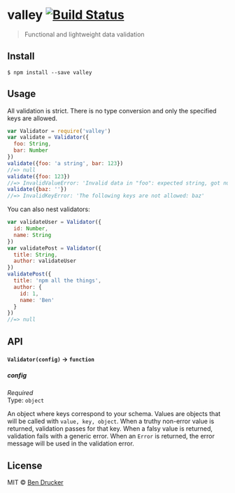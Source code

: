 # valley [![Build Status](https://travis-ci.org/bendrucker/valley.svg?branch=master)](https://travis-ci.org/bendrucker/valley)

> Functional and lightweight data validation


## Install

```
$ npm install --save valley
```


## Usage

All validation is strict. There is no type conversion and only the specified keys are allowed.

```js
var Validator = require('valley')
var validate = Validator({
  foo: String,
  bar: Number
})
validate({foo: 'a string', bar: 123})
//=> null
validate({foo: 123})
//=> InvalidValueError: 'Invalid data in "foo": expected string, got number'
validate({baz: ''})
//=> InvalidKeyError: 'The following keys are not allowed: baz'
```

You can also nest validators:

```js
var validateUser = Validator({
  id: Number,
  name: String
})
var validatePost = Validator({
  title: String,
  author: validateUser 
})
validatePost({
  title: 'npm all the things',
  author: {
    id: 1,
    name: 'Ben'
  }
})
//=> null
```

## API

#### `Validator(config)` -> `function`

##### config

*Required*  
Type: `object`

An object where keys correspond to your schema. Values are objects that will be called with `value, key, object`. When a truthy non-error value is returned, validation passes for that key. When a falsy value is returned, validation fails with a generic error. When an `Error` is returned, the error message will be used in the validation error.

## License

MIT © [Ben Drucker](http://bendrucker.me)
